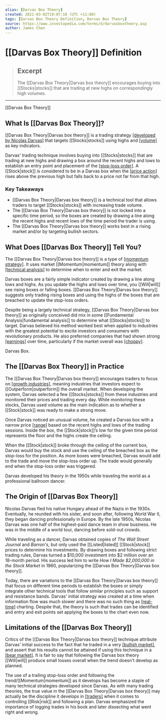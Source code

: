 ```yaml
---
alias: [Darvas Box Theory]
created: 2021-03-02T19:07:18 (UTC +11:00)
tags: [Darvas Box Theory Definition, Darvas Box Theory]
source: https://www.investopedia.com/terms/d/darvasboxtheory.asp
author: James Chen
---
```


# [[Darvas Box Theory]] Definition

> ## Excerpt
> The [[Darvas Box Theory|Darvas box theory]] encourages buying into [[Stocks|stocks]] that are trading at new highs on correspondingly high volumes.

---

[[Darvas Box Theory]]
## What Is [[Darvas Box Theory]]?

[[Darvas Box Theory|Darvas box theory]] is a trading strategy [[developed by Nicolas Darvas]](https://www.investopedia.com/articles/trading/07/darvas-box.asp) that targets [[Stocks|stocks]] using highs and [[volume]](https://www.investopedia.com/terms/v/volume.asp) as key indicators.

Darvas' trading technique involves buying into [[Stocks|stocks]] that are trading at new highs and drawing a box around the recent highs and lows to establish an entry point and placement of the [[stop-loss order]](https://www.investopedia.com/terms/s/stop-lossorder.asp). A [[Stock|stock]] is considered to be in a Darvas box when the [[price action]](https://www.investopedia.com/terms/p/price-action.asp) rises above the previous high but falls back to a price not far from that high.

### Key Takeaways

-   [[Darvas Box Theory|Darvas box theory]] is a technical tool that allows traders to target [[Stocks|stocks]] with increasing trade volume.
-   The [[Darvas Box Theory|Darvas box theory]] is not locked into a specific time period, so the boxes are created by drawing a line along the recent highs and recent lows of the time period the trader is using.
-   The [[Darvas Box Theory|Darvas box theory]] works best in a rising market and/or by targeting bullish sectors.

## What Does [[Darvas Box Theory]] Tell You?

The [[Darvas Box Theory|Darvas box theory]] is a type of [[momentum strategy]](https://www.investopedia.com/terms/m/momentum_investing.asp). It uses market [[Momentum|momentum]] theory along with [[technical analysis]](https://www.investopedia.com/terms/t/technicalanalysis.asp) to determine when to enter and exit the market.

Darvas boxes are a fairly simple indicator created by drawing a line along lows and highs. As you update the highs and lows over time, you [[Will|will]] see rising boxes or falling boxes. [[Darvas Box Theory|Darvas box theory]] suggests only trading rising boxes and using the highs of the boxes that are breached to update the stop-loss orders.

Despite being a largely technical strategy, [[Darvas Box Theory|Darvas box theory]] as originally conceived did mix in some [[Fundamental Analysis|fundamental analysis]] to determine what [[Stocks|stocks]] to target. Darvas believed his method worked best when applied to industries with the greatest potential to excite investors and consumers with revolutionary products. He also preferred companies that had shown strong [[earnings]](https://www.investopedia.com/terms/e/earnings.asp) over time, particularly if the market overall was [[choppy]](https://www.investopedia.com/terms/c/choppymarket.asp).

Darvas Box.

## The [[Darvas Box Theory]] in Practice

The [[Darvas Box Theory|Darvas box theory]] encourages traders to focus on [[growth industries]](https://www.investopedia.com/terms/g/growthindustry.asp), meaning industries that investors expect to [[Outperform|outperform]] the overall market. When developing the system, Darvas selected a few [[Stocks|stocks]] from these industries and monitored their prices and trading every day. While monitoring these stocks, Darvas used volume as the main indication as to whether a [[Stock|stock]] was ready to make a strong move.

Once Darvas noticed an unusual volume, he created a Darvas box with a narrow price [[range]](https://www.investopedia.com/terms/r/range.asp) based on the recent highs and lows of the trading sessions. Inside the box, the [[Stock|stock]]’s low for the given time period represents the floor and the highs create the ceiling.

When the [[Stock|stock]] broke through the ceiling of the current box, Darvas would buy the stock and use the ceiling of the breached box as the stop-loss for the position. As more boxes were breached, Darvas would add to the trade and move the stop-loss order up. The trade would generally end when the stop-loss order was triggered.

Darvas developed his theory in the 1950s while traveling the world as a professional ballroom dancer.

## The Origin of [[Darvas Box Theory]]

Nicolas Darvas fled his native Hungary ahead of the Nazis in the 1930s. Eventually, he reunited with his sister, and soon after, following World War II, they began dancing professionally in Europe. By the late 1950s, Nicolas Darvas was one half of the highest-paid dance team in show business. He was in the middle of a world tour, dancing before sold-out crowds.

While traveling as a dancer, Darvas obtained copies of _The Wall Street Journal_ and _Barron's_, but only used the [[Listed|listed]] [[Stock|stock]] prices to determine his investments. By drawing boxes and following strict trading rules, Darvas turned a $10,000 investment into $2 million over an 18-month period. His success led him to write _How I Made $2,000,000 in the Stock Market_ in 1960, popularizing the [[Darvas Box Theory|Darvas box theory]].

Today, there are variations to the [[Darvas Box Theory|Darvas box theory]] that focus on different time periods to establish the boxes or simply integrate other technical tools that follow similar principles such as support and resistance bands. Darvas' initial strategy was created at a time when information flow was much slower and there was no such thing as [[real-time]](https://www.investopedia.com/terms/r/real_time.asp) charting. Despite that, the theory is such that trades can be identified and entry and exit points set applying the boxes to the chart even now.

## Limitations of the [[Darvas Box Theory]]

Critics of the [[Darvas Box Theory|Darvas box theory]] technique attribute Darvas’ initial success to the fact that he traded in a very [[bullish market]](https://www.investopedia.com/terms/b/bullmarket.asp), and assert that his results cannot be attained if using this technique in a [[bear market]](https://www.investopedia.com/terms/b/bearmarket.asp). It is fair to say that following the Darvas box theory [[Will|will]] produce small losses overall when the trend doesn't develop as planned.

The use of a trailing stop-loss order and following the trend/[[Momentum|momentum]] as it develops has become a staple of many technical strategies developed since Darvas. As with many trading theories, the true value in the [[Darvas Box Theory|Darvas box theory]] may actually be the discipline it develops in [[traders]](https://www.investopedia.com/terms/t/trader.asp) when it comes to controlling [[Risk|risk]] and following a plan. Darvas emphasized the importance of logging trades in his book and later dissecting what went right and wrong.
